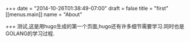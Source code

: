 +++
date = "2014-10-26T01:38:49-07:00"
draft = false
title = "first"
[[menus.main]]
    name = "About"

+++
测试,这是用hugo生成的第一个页面,hugo还有许多细节需要学习.同时也是GOLANG的学习过程.
